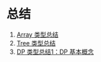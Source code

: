 # 总结

1. [Array 类型总结](https://github.com/MikasaLevi/DS-Algorithm/issues/96)
2. [Tree 类型总结](https://github.com/MikasaLevi/DS-Algorithm/issues/102)
3. [DP 类型总结1：DP 基本概念](https://github.com/MikasaLevi/DS-Algorithm/issues/97)
